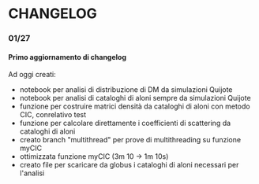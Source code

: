 # CHANGELOG

### 01/27
#### Primo aggiornamento di changelog 
Ad oggi creati:
- notebook per analisi di distribuzione di DM da simulazioni Quijote
- notebook per analisi di cataloghi di aloni sempre da simulazioni Quijote
- funzione per costruire matrici densità da cataloghi di aloni con metodo CIC, conrelativo test
- funzione per calcolare direttamente i coefficienti di scattering da cataloghi di aloni
- creato branch "multithread" per prove di multithreading su funzione myCIC
- ottimizzata funzione myCIC (3m 10 $\rightarrow$ 1m 10s)
- creato file per scaricare da globus i cataloghi di aloni necessari per l'analisi
